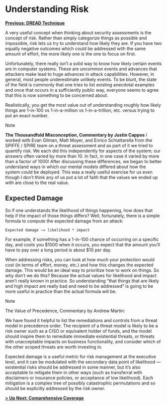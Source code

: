 # Understanding Risk

**[Previous: DREAD Technique](./dread-technique.md)**

A very useful concept when thinking about security assessments is the concept of risk. Rather than simply categorize things as possible and impossible, risk lets us try to understand how likely they are. If you have two equally negative outcomes which could be addressed with the same amount of effort, the more likely one is the one to focus on first.

Unfortunately, there really isn’t a solid way to know how likely certain events are in computer systems. These are uncommon events and advances that attackers make lead to huge advances in attack capabilities. However, in general, most people underestimate unlikely events. To be blunt, the state of the field is commonly that one tries to list existing anecdotal examples and once that occurs in a sufficiently public way, everyone seems to agree that this is now something to be concerned about.

Realistically, you get the most value out of understanding roughly how likely things are 1-in-100 vs 1-in-a-million vs 1-in-a-trillion, etc. versus trying to put an exact number.

> [!NOTE]
> **The Thousandfold Misconception, Commentary by Justin Cappos**
> I worked with Evan Gilman, Matt Moyer, and Enrico Schiattarella from the SPIFFE / SPIRE team on a threat assessment and as part of it we tried to quantify risk. We each did this independently for aspects of the system; our answers often varied by more than 10. In fact, in one case it varied by more than a factor of 1000! After discussing these differences, we began to better understand ways in which our mental models differed about how the system could be deployed. This was a really useful exercise for us even though I don’t think any of us put a lot of faith that the values we ended up with are close to the real value.

## Expected Damage

So if one understands the likelihood of things happening, how does that help if the impact of those things differs?  Well, fortunately, there is a simple formula to compute the expected damage from an attack:

```text
Expected damage ~= likelihood * impact
```

For example, if something has a 1-in-100 chance of occurring on a specific day, and costs you $1000 when it occurs, you expect that the amount you’ll have to pay over a long period is about $10 per day.  

When addressing risks, you can look at how much your protection would cost (in terms of effort, money, etc.) and how this changes the expected damage.  This would be an ideal way to prioritize how to work on things.  So why don’t we do this?  Because the actual values for likelihood and impact aren’t really known in practice. So understanding “that things that are likely and high impact are really bad and need to be addressed” is going to be more useful in practice than the actual formula will be.

> [!NOTE]
> The Value of Precedence, Commentary by Andrew Martin:  
>
> We have found it helpful to list the remediations and controls from a threat model in precedence order. The recipient of a threat model is likely to be a risk owner such as a CISO or equivalent holder of funds, and the model should inspire them to remediate immediate existential threats, or threats with unacceptable impacts on business functionality, and consider which of the other scoped threats are worth investing in.
>
> Expected damage is a useful metric for risk management at the executive level, and it can be modulated with the secondary data point of likelihood — existential risks should be addressed in some manner, but it’s also acceptable to mitigate them in other ways (such as transferral with disclaimers or insurance policies, or acceptance of low likelihood). Each mitigation is a complex tree of possibly catastrophic permutations and so should be explicitly addressed by the risk owner.

**[> Up Next: Comprehensive Coverage](./comprehensive-coverage.md)**
